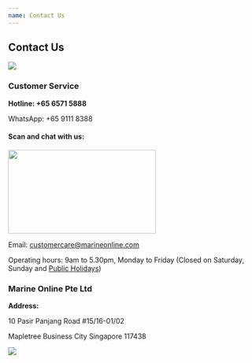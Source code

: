 ```yaml
---
name: Contact Us 
---
```


## Contact Us 

![](https://bwec-file.oss-cn-hongkong.aliyuncs.com/cms/contact.jpg)

### Customer Service

**Hotline: +65 6571 5888**

WhatsApp: +65 9111 8388

<html>
<body>
<h4>Scan and chat with us:</h4>
<img src="https://marineonline.oss-cn-hongkong.aliyuncs.com/wechat_qr_code_2.png" width="300" height="170">
  </body>
</html>




Email: [customercare@marineonline.com](mailto:customercare@marineonline.com)

Operating hours: 9am to 5.30pm, Monday to Friday (Closed on Saturday, Sunday and <a href="https://www.mom.gov.sg/employment-practices/public-holidays/">Public Holidays</a>)

### Marine Online Pte Ltd

**Address:**

10 Pasir Panjang Road #15&#47;16-01/02

Mapletree Business City Singapore 117438

![](https://www.marineonline.com/api/common/r/oss?path=prod/mall/17.jpg)
